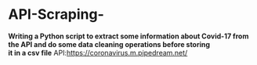 # API-Scraping-

**Writing a Python script to extract some information about Covid-17 from the API and do some data cleaning operations before storing it in a csv file**
API:https://coronavirus.m.pipedream.net/
